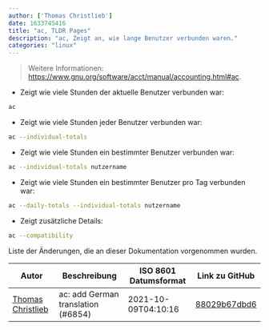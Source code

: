 ```yaml
---
author: ['Thomas Christlieb']
date: 1633745416
title: "ac, TLDR Pages"
description: "ac, Zeigt an, wie lange Benutzer verbunden waren."
categories: "linux"
---
```

> Weitere Informationen: <https://www.gnu.org/software/acct/manual/accounting.html#ac>.

- Zeigt wie viele Stunden der aktuelle Benutzer verbunden war:

```bash
ac
```

- Zeigt wie viele Stunden jeder Benutzer verbunden war:

```bash
ac --individual-totals
```

- Zeigt wie viele Stunden ein bestimmter Benutzer verbunden war:

```bash
ac --individual-totals nutzername
```

- Zeigt wie viele Stunden ein bestimmter Benutzer pro Tag verbunden war:

```bash
ac --daily-totals --individual-totals nutzername
```

- Zeigt zusätzliche Details:

```bash
ac --compatibility
```
Liste der Änderungen, die an dieser Dokumentation vorgenommen wurden.


Autor | Beschreibung | ISO 8601 Datumsformat | Link zu GitHub
------|-----|-----|-----
[Thomas Christlieb](mailto:thomaschristlieb@hotmail.com) | ac: add German translation (#6854) | 2021-10-09T04:10:16 | [88029b67dbd6](https://github.com/tldr-pages/tldr/commit/88029b67dbd69fbcf05f7dd36eaa963412f795af)

